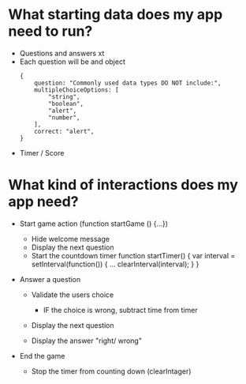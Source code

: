 # What starting data does my app need to run?

- Questions and answers
xt
- Each question will be and object
    ```
    {
        question: "Commonly used data types DO NOT include:",
        multipleChoiceOptions: [
            "string",
            "boolean",
            "alert",
            "number",
        ],
        correct: "alert",
    }
    ```
- Timer / Score

# What kind of interactions does my app need?

- Start game action (function startGame () {...})
    - Hide welcome message
    - Display the next question
    - Start the countdown timer
    function startTimer() {
        var interval = setInterval(function()) {
            ...
            clearInterval(interval);
        }
    }

- Answer a question

    - Validate the users choice
        - IF the choice is wrong, subtract time from timer

    - Display the next question

    - Display the answer "right/ wrong"

- End the game
    - Stop the timer from counting down (clearIntager)
